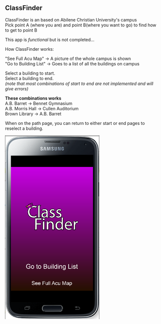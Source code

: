 ClassFinder  
---------------
ClassFinder is an based on Abilene Christian University's campus  
Pick point A (where you are) and point B(where you want to go) to find how to get to point B

This app is *functional* but is not completed...

How ClassFinder works:

"See Full Acu Map" -> A picture of the whole campus is shown  
"Go to Building List" -> Goes to a list of all the buildings on campus  

Select a building to start.  
Select a building to end.  
*(note that most combinations of start to end are not implemented and will give errors)*  

**These combinations works**  
A.B. Barret -> Bennet Gymnasium  
A.B. Morris Hall -> Cullen Auditorium  
Brown Library -> A.B. Barret  

When on the path page, you can return to either start or end pages to reselect a building.

![](ClassFinder\pictures\Home.PNG)
